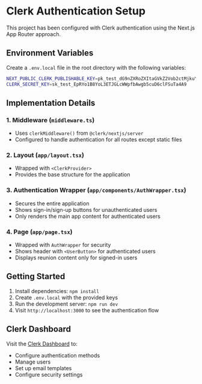 # Clerk Authentication Setup

This project has been configured with Clerk authentication using the Next.js App Router approach.

## Environment Variables

Create a `.env.local` file in the root directory with the following variables:

```bash
NEXT_PUBLIC_CLERK_PUBLISHABLE_KEY=pk_test_dG9nZXRoZXItaGVkZ2Vob2ctMjkuY2xlcmsuYWNjb3VudHMuZGV2JA
CLERK_SECRET_KEY=sk_test_EpRYo1B8YoL3ETJGLcWWpfbAwgb5cuD6clFSuTa4A9
```

## Implementation Details

### 1. Middleware (`middleware.ts`)

- Uses `clerkMiddleware()` from `@clerk/nextjs/server`
- Configured to handle authentication for all routes except static files

### 2. Layout (`app/layout.tsx`)

- Wrapped with `<ClerkProvider>`
- Provides the base structure for the application

### 3. Authentication Wrapper (`app/components/AuthWrapper.tsx`)

- Secures the entire application
- Shows sign-in/sign-up buttons for unauthenticated users
- Only renders the main app content for authenticated users

### 4. Page (`app/page.tsx`)

- Wrapped with `AuthWrapper` for security
- Shows header with `<UserButton>` for authenticated users
- Displays reunion content only for signed-in users

## Getting Started

1. Install dependencies: `npm install`
2. Create `.env.local` with the provided keys
3. Run the development server: `npm run dev`
4. Visit `http://localhost:3000` to see the authentication flow

## Clerk Dashboard

Visit the [Clerk Dashboard](https://dashboard.clerk.com) to:

- Configure authentication methods
- Manage users
- Set up email templates
- Configure security settings
